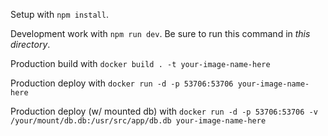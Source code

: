 Setup with `npm install`.

Development work with `npm run dev`. Be sure to run this command in *this directory*.

Production build with `docker build . -t your-image-name-here`

Production deploy with `docker run -d -p 53706:53706 your-image-name-here`

Production deploy (w/ mounted db) with `docker run -d -p 53706:53706 -v /your/mount/db.db:/usr/src/app/db.db your-image-name-here`
